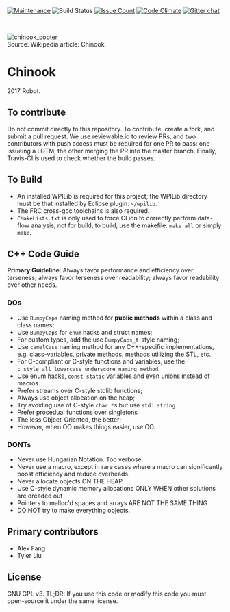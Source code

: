 [![Maintenance](https://img.shields.io/maintenance/yes/2017.svg?style=flat-square)](https://github.com/LSRobotics/Chinook)
![Build Status](https://travis-ci.org/LSRobotics/Chinook.svg?branch=master)
[![Issue Count](https://codeclimate.com/github/LSRobotics/Chinook/badges/issue_count.svg)](https://codeclimate.com/github/LSRobotics/Chinook)
[![Code Climate](https://codeclimate.com/github/LSRobotics/Chinook/badges/gpa.svg)](https://codeclimate.com/github/LSRobotics/Chinook)
[![Gitter chat](https://badges.gitter.im/gitterHQ/gitter.png)](https://gitter.im/LSRobotics/public?utm_source=share-link&utm_medium=link&utm_campaign=share-link)


<br>

![chinook_copter](https://upload.wikimedia.org/wikipedia/commons/thumb/0/03/CH-47_Chinook_helicopter_flyby.jpg/1280px-CH-47_Chinook_helicopter_flyby.jpg)
<br>Source: Wikipedia article: Chinook.
# Chinook
2017 Robot.

## To contribute
Do not commit directly to this repository. To contribute, create a fork, and submit a pull request. We use reviewable.io to review PRs, and two contributors with push access must be required for one PR to pass: one issueing a LGTM, the other merging the PR into the master branch. Finally, Travis-CI is used to check whether the build passes.

## To Build
 - An installed WPILib is required for this project; the WPILib directory must be that installed by Eclipse plugin: `~/wpilib`.
 - The FRC cross-gcc toolchains is also required.
 - `CMakeLists.txt` is only used to force CLion to correctly perform data-flow analysis, not for build; to build, use the makefile: `make all` or simply `make`.

## C++ Code Guide

**Primary Guideline**: Always favor performance and efficiency over terseness; always favor terseness over readability; always favor readability over other needs.

### DOs
 - Use `BumpyCaps` naming method for **public methods** within a class and class names;
 - Use `BumpyCaps` for `enum` hacks and struct names;
 - For custom types, add the use `BumpyCaps_t`-style naming;
 - Use `camelCase` naming method for any C++-specific implementations, e.g. class-variables, private methods, methods utilizing the STL, etc.
 - For C-compliant or C-style functions and variables, use the `c_style_all_lowercase_underscore_naming_method`.
 - Use enum hacks, `const static` variables and even unions instead of macros.
 - Prefer streams over C-style stdlib functions;
 - Always use object allocation on the heap;
 - Try avoiding use of C-style `char *`s but use `std::string`
 - Prefer procedual functions over singletons
 - The less Object-Oriented, the better;
 - However, when OO makes things easier, use OO.
 
### DONTs
 - Never use Hungarian Notation. Too verbose.
 - Never use a macro, except in rare cases where a macro can significantly boost efficiency and reduce overheads.
 - Never allocate objects ON THE HEAP
 - Use C-style dynamic memory allocations ONLY WHEN other solutions are dreaded out
 - Pointers to malloc'd spaces and arrays ARE NOT THE SAME THING
 - DO NOT try to make everything objects.
 
 ## Primary contributors
  - Alex Fang
  - Tyler Liu
 
 ## License
  GNU GPL v3. TL;DR: If you use this code or modify this code you must open-source it under the same license.
